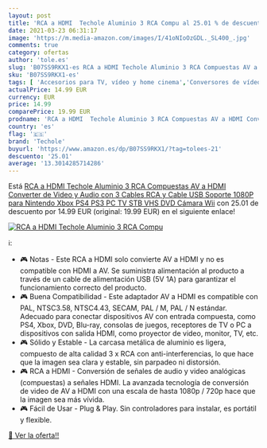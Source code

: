 ```yaml
---
layout: post
title: 'RCA a HDMI  Techole Aluminio 3 RCA Compu al 25.01 % de descuento'
date: 2021-03-23 06:31:17
image: 'https://m.media-amazon.com/images/I/41oNIoOzGDL._SL400_.jpg'
comments: true
category: ofertas
author: 'tole.es'
slug: 'B07SS9RKX1-es RCA a HDMI Techole Aluminio 3 RCA Compuestas AV a HDMI...'
sku: 'B07SS9RKX1-es'
tags: [ 'Accesorios para TV, vídeo y home cinema','Conversores de vídeo','Electrónica','TV, vídeo y home cinema','nintendo','ps4','techole','xbox', ]
actualPrice: 14.99 EUR
currency: EUR
price: 14.99
comparePrice: 19.99 EUR
prodname: 'RCA a HDMI  Techole Aluminio 3 RCA Compuestas AV a HDMI Converter de Video y Audio con 3 Cables RCA y Cable USB  Soporte 1080P para Nintendo  Xbox  PS4  PS3  PC  TV  STB  VHS  DVD  Cámara  Wii'
country: 'es'
flag: '🇪🇸'
brand: 'Techole'
buyurl: 'https://www.amazon.es/dp/B07SS9RKX1/?tag=tolees-21'
descuento: '25.01'
average: '13.3014285714286'
---
```


Está [RCA a HDMI  Techole Aluminio 3 RCA Compuestas AV a HDMI Converter de Video y Audio con 3 Cables RCA y Cable USB  Soporte 1080P para Nintendo  Xbox  PS4  PS3  PC  TV  STB  VHS  DVD  Cámara  Wii](https://www.amazon.es/dp/B07SS9RKX1/?tag=tolees-21) con 25.01 de descuento por 14.99 EUR (original: 19.99 EUR) en el siguiente enlace!

[![RCA a HDMI  Techole Aluminio 3 RCA Compu](https://m.media-amazon.com/images/I/41oNIoOzGDL._SL400_.jpg)](https://www.amazon.es/dp/B07SS9RKX1/?tag=tolees-21)

ℹ️:

- 🎮 Notas - Este RCA a HDMI solo convierte AV a HDMI y no es compatible con HDMI a AV. Se suministra alimentación al producto a través de un cable de alimentación USB (5V 1A) para garantizar el funcionamiento correcto del producto.
- 🎮 Buena Compatibilidad - Este adaptador AV a HDMI es compatible con PAL, NTSC3.58, NTSC4.43, SECAM, PAL / M, PAL / N estándar. Adecuado para conectar dispositivos AV con entrada compuesta, como PS4, Xbox, DVD, Blu-ray, consolas de juegos, receptores de TV o PC a dispositivos con salida HDMI, como proyector de video, monitor, TV, etc.
- 🎮 Sólido y Estable - La carcasa metálica de aluminio es ligera, compuesto de alta calidad 3 x RCA con anti-interferencias, lo que hace que la imagen sea clara y estable, sin parpadeo ni distorsión.
- 🎮 RCA a HDMI - Conversión de señales de audio y video analógicas (compuestas) a señales HDMI. La avanzada tecnología de conversión de video de AV a HDMI con una escala de hasta 1080p / 720p hace que la imagen sea más vívida.
- 🎮 Fácil de Usar - Plug & Play. Sin controladores para instalar, es portátil y flexible.

[🛒 Ver la oferta!!](https://www.amazon.es/dp/B07SS9RKX1/?tag=tolees-21)
